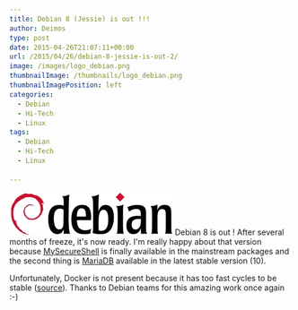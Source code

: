 ```yaml
---
title: Debian 8 (Jessie) is out !!!
author: Deimos
type: post
date: 2015-04-26T21:07:11+00:00
url: /2015/04/26/debian-8-jessie-is-out-2/
image: /images/logo_debian.png
thumbnailImage: /thumbnails/logo_debian.png
thumbnailImagePosition: left
categories:
  - Debian
  - Hi-Tech
  - Linux
tags:
  - Debian
  - Hi-Tech
  - Linux

---
```

![debian_logo](/images/logo_debian.png)
Debian 8 is out ! After several months of freeze, it's now ready. I'm really happy about that version because [MySecureShell](https://mysecureshell.readthedocs.org/en/latest/) is finally available in the mainstream packages and the second thing is [MariaDB](https://mariadb.org/) available in the latest stable version (10).

Unfortunately, Docker is not present because it has too fast cycles to be stable ([source](https://wiki.debian.org/Docker)). Thanks to Debian teams for this amazing work once again :-)